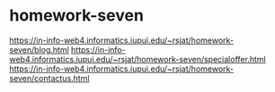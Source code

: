 # homework-seven

https://in-info-web4.informatics.iupui.edu/~rsjat/homework-seven/blog.html
https://in-info-web4.informatics.iupui.edu/~rsjat/homework-seven/specialoffer.html
https://in-info-web4.informatics.iupui.edu/~rsjat/homework-seven/contactus.html
